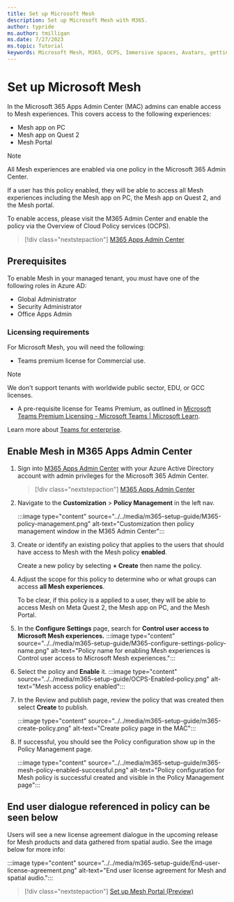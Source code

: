 ```yaml
---
title: Set up Microsoft Mesh
description: Set up Microsoft Mesh with M365.
author: typride
ms.author: tmilligan
ms.date: 7/27/2023
ms.topic: Tutorial
keywords: Microsoft Mesh, M365, OCPS, Immersive spaces, Avatars, getting started, documentation, features
---
```


# Set up Microsoft Mesh

In the Microsoft 365 Apps Admin Center (MAC) admins can enable access to Mesh experiences. This covers access to the following experiences:

- Mesh app on PC
- Mesh app on Quest 2
- Mesh Portal

> [!NOTE]
> All Mesh experiences are enabled via one policy in the Microsoft 365 Admin Center.
> 
> If a user has this policy enabled, they will be able to access all Mesh experiences including the Mesh app on PC, the Mesh app on Quest 2, and the Mesh portal.

To enable access, please visit the M365 Admin Center and enable the policy via the Overview of Cloud Policy services (OCPS).

   > [!div class="nextstepaction"]
   > [M365 Apps Admin Center](https://config.office.com/officeSettings/)


## Prerequisites

To enable Mesh in your managed tenant, you must have one of the following roles in Azure AD:
- Global Administrator
- Security Administrator
- Office Apps Admin

### Licensing requirements

For Microsoft Mesh, you will need the following:

- Teams premium license for Commercial use.

> [!NOTE]
> We don't support tenants with worldwide public sector, EDU, or GCC licenses.

- A pre-requisite license for Teams Premium, as outlined in [Microsoft Teams Premium Licensing - Microsoft Teams | Microsoft Learn](/microsoftteams/teams-add-on-licensing/licensing-enhance-teams).

Learn more about [Teams for enterprise](https://www.microsoft.com/en-us/microsoft-teams/enterprise#pricing).

## Enable Mesh in M365 Apps Admin Center

1. Sign into [M365 Apps Admin Center](https://config.office.com/officeSettings/) with your Azure Active Directory account with admin privileges for the Microsoft 365 Admin Center.
    > [!div class="nextstepaction"]
   > [M365 Apps Admin Center](https://config.office.com/officeSettings/)

1. Navigate to the **Customization** > **Policy Management** in the left nav.

    :::image type="content" source="../../media/m365-setup-guide/M365-policy-management.png" alt-text="Customization then policy management window in the M365 Admin Center":::

1. Create or identify an existing policy that applies to the users that should have access to Mesh with the Mesh policy **enabled**. 

    Create a new policy by selecting **+ Create** then name the policy.
1. Adjust the scope for this policy to determine who or what groups can access **all Mesh experiences**.

    To be clear, if this policy is a applied to a user, they will be able to access Mesh on Meta Quest 2, the Mesh app on PC, and the Mesh Portal.

1. In the **Configure Settings** page, search for **Control user access to Microsoft Mesh experiences.** 
    :::image type="content" source="../../media/m365-setup-guide/M365-configure-settings-policy-name.png" alt-text="Policy name for enabling Mesh experiences is Control user access to Microsoft Mesh experiences.":::

1. Select the policy and **Enable** it.
    :::image type="content" source="../../media/m365-setup-guide/OCPS-Enabled-policy.png" alt-text="Mesh access policy enabled":::
1. In the Review and publish page, review the policy that was created then select **Create** to publish.

    :::image type="content" source="../../media/m365-setup-guide/m365-create-policy.png" alt-text="Create policy page in the MAC":::
1. If successful, you should see the Policy configuration show up in the Policy Management page.

    :::image type="content" source="../../media/m365-setup-guide/m365-mesh-policy-enabled-successful.png" alt-text="Policy configuration for Mesh policy is successful created and visible in the Policy Management page":::


## End user dialogue referenced in policy can be seen below

Users will see a new license agreement dialogue in the upcoming release for Mesh products and data gathered from spatial audio. See the image below for more info:

:::image type="content" source="../../media/m365-setup-guide/End-user-license-agreement.png" alt-text="End user license agreement for Mesh and spatial audio.":::

   > [!div class="nextstepaction"]
   > [Set up Mesh Portal (Preview)](setup-mesh-portal.md)
